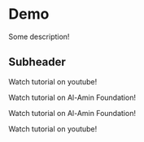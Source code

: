 # Demo

Some description!

## Subheader

Watch tutorial on youtube!

Watch tutorial on Al-Amin Foundation!

Watch tutorial on Al-Amin Foundation!

Watch tutorial on youtube!
